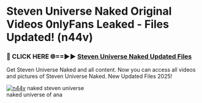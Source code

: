 # Steven Universe Naked Original Videos 0nlyFans Leaked - Files Updated! (n44v)

<h3>🔴 CLICK HERE 🌐==►► <a href="https://tinyurl.com/yckcrads" rel="nofollow">Steven Universe Naked Updated Files</a></h3>

Get Steven Universe Naked and all content. Now you can access all videos and pictures of Steven Universe Naked. New Updated Files 2025!

[![n44v](https://i.imgur.com/hpKpOFt.gif)](https://tinyurl.com/yckcrads)
naked steven universe<br>
naked universe of ana